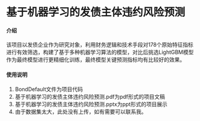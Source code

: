 # 基于机器学习的发债主体违约风险预测

#### 介绍
该项目以发债企业作为研究对象，利用财务逻辑和技术手段对178个原始特征指标进行有效筛选，构建了基于多种机器学习算法的模型，对比后挑选LightGBM模型作为最终模型进行更精细化训练，最终模型关键预测指标均有比较好的效果。

#### 使用说明

1.  BondDefault文件为项目代码
2.  基于机器学习的发债主体违约风险预测.pdf为pdf形式的项目文稿
3.  基于机器学习的发债主体违约风险预测.pptx为ppt形式的项目展示
4.  由于数据集太大，此处没有上传，如有需要可以联系我。
